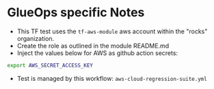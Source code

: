 # GlueOps specific Notes

- This TF test uses the `tf-aws-module` aws account within the "rocks" organization.
- Create the role as outlined in the module README.md
- Inject the values below for AWS as github action secrets:
```bash
export AWS_SECRET_ACCESS_KEY
```

- Test is managed by this workflow: `aws-cloud-regression-suite.yml`